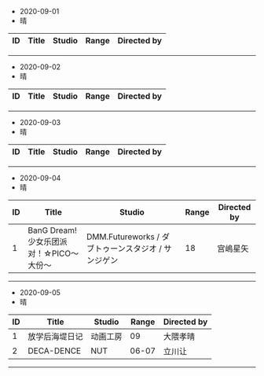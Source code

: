 - 2020-09-01
- 晴

ID|Title|Studio|Range|Directed by
---|---|---|---|---

> 
---
- 2020-09-02
- 晴

ID|Title|Studio|Range|Directed by
---|---|---|---|---

> 
---
- 2020-09-03
- 晴

ID|Title|Studio|Range|Directed by
---|---|---|---|---

> 
---
- 2020-09-04
- 晴

ID|Title|Studio|Range|Directed by
---|---|---|---|---
1|BanG Dream! 少女乐团派对！☆PICO～大份～|DMM.Futureworks / ダブトゥーンスタジオ / サンジゲン|18|宫嶋星矢

> 
---
- 2020-09-05
- 晴

ID|Title|Studio|Range|Directed by
---|---|---|---|---
1|放学后海堤日记|动画工房|09|大隈孝晴
2|DECA-DENCE|NUT|06-07|立川让


> 
---
